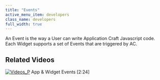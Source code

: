 ```yaml
---
title: "Events"
active_menu_item: developers
class_name: developers
full_width: true
---
```



An Event is the way a User can write Application Craft Javascript code. Each Widget supports a set of Events that are triggered by AC.

## Related Videos

[![Videos\_P](/img/docs/videos_p.png)](http://www.youtube.com/v/UYwR5Q2fgeI?autoplay=1&hd=1&fs=1&showsearch=0&rel=0&) App & Widget Events [2:24]
